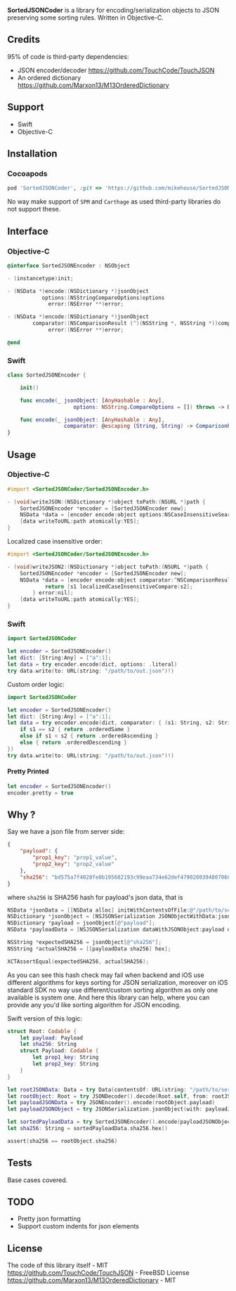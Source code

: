 **SortedJSONCoder** is a library for encoding/serialization objects to JSON preserving some sorting rules. Written in Objective-C.

## Credits

95% of code is third-party dependencies:

- JSON encoder/decoder https://github.com/TouchCode/TouchJSON
- An ordered dictionary https://github.com/Marxon13/M13OrderedDictionary 

## Support

- Swift
- Objective-C

## Installation

### Cocoapods

```ruby
pod 'SortedJSONCoder', :git => 'https://github.com/mikehouse/SortedJSONCoder.git', :commit => 'cc868564'
```
No way make support of `SPM` and `Carthage` as used third-party libraries do not support these.  
 
## Interface

### Objective-C

```objectivec
@interface SortedJSONEncoder : NSObject

- (instancetype)init;

- (NSData *)encode:(NSDictionary *)jsonObject
           options:(NSStringCompareOptions)options
             error:(NSError **)error;

- (NSData *)encode:(NSDictionary *)jsonObject
        comparator:(NSComparisonResult (^)(NSString *, NSString *))comparator
             error:(NSError **)error;

@end
```

### Swift

```swift
class SortedJSONEncoder {

    init()

    func encode(_ jsonObject: [AnyHashable : Any], 
                     options: NSString.CompareOptions = []) throws -> Data

    func encode(_ jsonObject: [AnyHashable : Any], 
                  comparator: @escaping (String, String) -> ComparisonResult) throws -> Data
}

```
 
## Usage
 
### Objective-C
 
```objectivec
#import <SortedJSONCoder/SortedJSONEncoder.h>

- (void)writeJSON:(NSDictionary *)object toPath:(NSURL *)path {
    SortedJSONEncoder *encoder = [SortedJSONEncoder new];
    NSData *data = [encoder encode:object options:NSCaseInsensitiveSearch error:nil];
    [data writeToURL:path atomically:YES];
}
```
 
Localized case insensitive order:
 
```objectivec
#import <SortedJSONCoder/SortedJSONEncoder.h>

- (void)writeJSON2:(NSDictionary *)object toPath:(NSURL *)path {
    SortedJSONEncoder *encoder = [SortedJSONEncoder new];
    NSData *data = [encoder encode:object comparator:^NSComparisonResult(NSString *s1, NSString *s2) {
            return [s1 localizedCaseInsensitiveCompare:s2];
        } error:nil];
    [data writeToURL:path atomically:YES];
}
```

### Swift

```swift
import SortedJSONCoder

let encoder = SortedJSONEncoder()
let dict: [String:Any] = ["a":1];
let data = try encoder.encode(dict, options: .literal)
try data.write(to: URL(string: "/path/to/out.json")!)
```

Custom order logic:

```swift
import SortedJSONCoder

let encoder = SortedJSONEncoder()
let dict: [String:Any] = ["a":1];
let data = try encoder.encode(dict, comparator: { (s1: String, s2: String) -> ComparisonResult in
    if s1 == s2 { return .orderedSame }
    else if s1 < s2 { return .orderedAscending }
    else { return .orderedDescending }
})
try data.write(to: URL(string: "/path/to/out.json")!)
```

#### Pretty Printed 

```swift
let encoder = SortedJSONEncoder()
encoder.pretty = true
```

## Why ?

Say we have a json file from server side:

```json
{
    "payload": {
        "prop1_key": "prop1_value",
        "prop2_key": "prop2_value"
    },
    "sha256": "bd575a7f4028fe0b195682193c99eaa734e62def4790280394807068727a4539"
}
```

where `sha256` is SHA256 hash for payload's json data, that is

```objectivec
NSData *jsonData = [[NSData alloc] initWithContentsOfFile:@"/path/to/server.json"];
NSDictionary *jsonObject = [NSJSONSerialization JSONObjectWithData:jsonData options:0 error:nil];
NSDictionary *payload = jsonObject[@"payload"];
NSData *payloadData = [NSJSONSerialization dataWithJSONObject:payload options:NSJSONWritingSortedKeys error:nil];

NSString *expectedSHA256 = jsonObject[@"sha256"];
NSString *actualSHA256 = [[payloadData sha256] hex];

XCTAssertEqual(expectedSHA256, actualSHA256);
```

As you can see this hash check may fail when backend and iOS use different algorithms for keys sorting for JSON serialization, moreover on iOS standard SDK no way use different/custom sorting algorithm as only one available is system one. And here this library can help, where you can provide any you'd like sorting algorithm for JSON encoding.

Swift version of this logic:

```swift
struct Root: Codable {
    let payload: Payload
    let sha256: String
    struct Payload: Codable {
        let prop1_key: String
        let prop2_key: String
    }
}

let rootJSONData: Data = try Data(contentsOf: URL(string: "/path/to/server.json")!)
let rootObject: Root = try JSONDecoder().decode(Root.self, from: rootJSONData)
let payloadJSONData = try JSONEncoder().encode(rootObject.payload)
let payloadJSONObject = try JSONSerialization.jsonObject(with: payloadJSONData, options: []) as! [AnyHashable : Any]

let sortedPayloadData = try SortedJSONEncoder().encode(payloadJSONObject, options: .caseInsensitive)
let sha256: String = sortedPayloadData.sha256.hex()

assert(sha256 == rootObject.sha256)
```

## Tests

Base cases covered.

## TODO

- Pretty json formatting
- Support custom indents for json elements
 
## License

The code of this library itself - MIT   
https://github.com/TouchCode/TouchJSON - FreeBSD License   
https://github.com/Marxon13/M13OrderedDictionary - MIT
 
